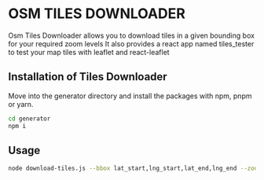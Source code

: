 # OSM TILES DOWNLOADER 

Osm Tiles Downloader allows you to download tiles in a given bounding box for your required zoom levels
It also provides a react app named tiles_tester to test your map tiles with leaflet and react-leaflet

## Installation of Tiles Downloader 

Move into the generator directory and install the packages with npm, pnpm or yarn.

```bash
cd generator
npm i 
```

## Usage

```bash
node download-tiles.js --bbox lat_start,lng_start,lat_end,lng_end --zooms 0,1,2,3,4 --output output_directory
```
